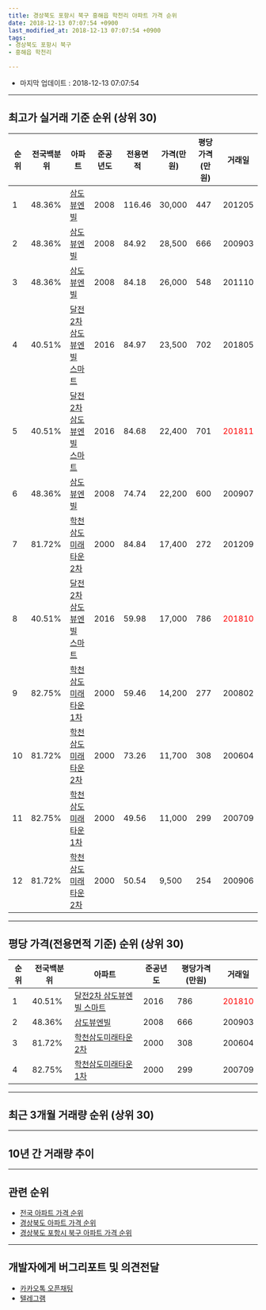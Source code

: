 ```yaml
---
title: 경상북도 포항시 북구 흥해읍 학천리 아파트 가격 순위
date: 2018-12-13 07:07:54 +0900
last_modified_at: 2018-12-13 07:07:54 +0900
tags:
- 경상북도 포항시 북구
- 흥해읍 학천리

---
```


* 마지막 업데이트 : 2018-12-13 07:07:54

---

## 최고가 실거래 기준 순위 (상위 30)


|순위|전국백분위|아파트|준공년도|전용면적|가격(만원)|평당가격(만원)|거래일|
|---|---|---|---|---|---|---|---|
|1|48.36%|[삼도뷰엔빌](https://search.naver.com/search.naver?query=%EA%B2%BD%EC%83%81%EB%B6%81%EB%8F%84+%ED%8F%AC%ED%95%AD%EC%8B%9C+%EB%B6%81%EA%B5%AC+%ED%9D%A5%ED%95%B4%EC%9D%8D+%ED%95%99%EC%B2%9C%EB%A6%AC+%EC%82%BC%EB%8F%84%EB%B7%B0%EC%97%94%EB%B9%8C)|2008|116.46|30,000|447|201205|
|2|48.36%|[삼도뷰엔빌](https://search.naver.com/search.naver?query=%EA%B2%BD%EC%83%81%EB%B6%81%EB%8F%84+%ED%8F%AC%ED%95%AD%EC%8B%9C+%EB%B6%81%EA%B5%AC+%ED%9D%A5%ED%95%B4%EC%9D%8D+%ED%95%99%EC%B2%9C%EB%A6%AC+%EC%82%BC%EB%8F%84%EB%B7%B0%EC%97%94%EB%B9%8C)|2008|84.92|28,500|666|200903|
|3|48.36%|[삼도뷰엔빌](https://search.naver.com/search.naver?query=%EA%B2%BD%EC%83%81%EB%B6%81%EB%8F%84+%ED%8F%AC%ED%95%AD%EC%8B%9C+%EB%B6%81%EA%B5%AC+%ED%9D%A5%ED%95%B4%EC%9D%8D+%ED%95%99%EC%B2%9C%EB%A6%AC+%EC%82%BC%EB%8F%84%EB%B7%B0%EC%97%94%EB%B9%8C)|2008|84.18|26,000|548|201110|
|4|40.51%|[달전2차 삼도뷰엔빌 스마트](https://search.naver.com/search.naver?query=%EA%B2%BD%EC%83%81%EB%B6%81%EB%8F%84+%ED%8F%AC%ED%95%AD%EC%8B%9C+%EB%B6%81%EA%B5%AC+%ED%9D%A5%ED%95%B4%EC%9D%8D+%ED%95%99%EC%B2%9C%EB%A6%AC+%EB%8B%AC%EC%A0%842%EC%B0%A8+%EC%82%BC%EB%8F%84%EB%B7%B0%EC%97%94%EB%B9%8C+%EC%8A%A4%EB%A7%88%ED%8A%B8)|2016|84.97|23,500|702|201805|
|5|40.51%|[달전2차 삼도뷰엔빌 스마트](https://search.naver.com/search.naver?query=%EA%B2%BD%EC%83%81%EB%B6%81%EB%8F%84+%ED%8F%AC%ED%95%AD%EC%8B%9C+%EB%B6%81%EA%B5%AC+%ED%9D%A5%ED%95%B4%EC%9D%8D+%ED%95%99%EC%B2%9C%EB%A6%AC+%EB%8B%AC%EC%A0%842%EC%B0%A8+%EC%82%BC%EB%8F%84%EB%B7%B0%EC%97%94%EB%B9%8C+%EC%8A%A4%EB%A7%88%ED%8A%B8)|2016|84.68|22,400|701|<span style="color:red">201811</span>|
|6|48.36%|[삼도뷰엔빌](https://search.naver.com/search.naver?query=%EA%B2%BD%EC%83%81%EB%B6%81%EB%8F%84+%ED%8F%AC%ED%95%AD%EC%8B%9C+%EB%B6%81%EA%B5%AC+%ED%9D%A5%ED%95%B4%EC%9D%8D+%ED%95%99%EC%B2%9C%EB%A6%AC+%EC%82%BC%EB%8F%84%EB%B7%B0%EC%97%94%EB%B9%8C)|2008|74.74|22,200|600|200907|
|7|81.72%|[학천삼도미래타운2차](https://search.naver.com/search.naver?query=%EA%B2%BD%EC%83%81%EB%B6%81%EB%8F%84+%ED%8F%AC%ED%95%AD%EC%8B%9C+%EB%B6%81%EA%B5%AC+%ED%9D%A5%ED%95%B4%EC%9D%8D+%ED%95%99%EC%B2%9C%EB%A6%AC+%ED%95%99%EC%B2%9C%EC%82%BC%EB%8F%84%EB%AF%B8%EB%9E%98%ED%83%80%EC%9A%B42%EC%B0%A8)|2000|84.84|17,400|272|201209|
|8|40.51%|[달전2차 삼도뷰엔빌 스마트](https://search.naver.com/search.naver?query=%EA%B2%BD%EC%83%81%EB%B6%81%EB%8F%84+%ED%8F%AC%ED%95%AD%EC%8B%9C+%EB%B6%81%EA%B5%AC+%ED%9D%A5%ED%95%B4%EC%9D%8D+%ED%95%99%EC%B2%9C%EB%A6%AC+%EB%8B%AC%EC%A0%842%EC%B0%A8+%EC%82%BC%EB%8F%84%EB%B7%B0%EC%97%94%EB%B9%8C+%EC%8A%A4%EB%A7%88%ED%8A%B8)|2016|59.98|17,000|786|<span style="color:red">201810</span>|
|9|82.75%|[학천삼도미래타운1차](https://search.naver.com/search.naver?query=%EA%B2%BD%EC%83%81%EB%B6%81%EB%8F%84+%ED%8F%AC%ED%95%AD%EC%8B%9C+%EB%B6%81%EA%B5%AC+%ED%9D%A5%ED%95%B4%EC%9D%8D+%ED%95%99%EC%B2%9C%EB%A6%AC+%ED%95%99%EC%B2%9C%EC%82%BC%EB%8F%84%EB%AF%B8%EB%9E%98%ED%83%80%EC%9A%B41%EC%B0%A8)|2000|59.46|14,200|277|200802|
|10|81.72%|[학천삼도미래타운2차](https://search.naver.com/search.naver?query=%EA%B2%BD%EC%83%81%EB%B6%81%EB%8F%84+%ED%8F%AC%ED%95%AD%EC%8B%9C+%EB%B6%81%EA%B5%AC+%ED%9D%A5%ED%95%B4%EC%9D%8D+%ED%95%99%EC%B2%9C%EB%A6%AC+%ED%95%99%EC%B2%9C%EC%82%BC%EB%8F%84%EB%AF%B8%EB%9E%98%ED%83%80%EC%9A%B42%EC%B0%A8)|2000|73.26|11,700|308|200604|
|11|82.75%|[학천삼도미래타운1차](https://search.naver.com/search.naver?query=%EA%B2%BD%EC%83%81%EB%B6%81%EB%8F%84+%ED%8F%AC%ED%95%AD%EC%8B%9C+%EB%B6%81%EA%B5%AC+%ED%9D%A5%ED%95%B4%EC%9D%8D+%ED%95%99%EC%B2%9C%EB%A6%AC+%ED%95%99%EC%B2%9C%EC%82%BC%EB%8F%84%EB%AF%B8%EB%9E%98%ED%83%80%EC%9A%B41%EC%B0%A8)|2000|49.56|11,000|299|200709|
|12|81.72%|[학천삼도미래타운2차](https://search.naver.com/search.naver?query=%EA%B2%BD%EC%83%81%EB%B6%81%EB%8F%84+%ED%8F%AC%ED%95%AD%EC%8B%9C+%EB%B6%81%EA%B5%AC+%ED%9D%A5%ED%95%B4%EC%9D%8D+%ED%95%99%EC%B2%9C%EB%A6%AC+%ED%95%99%EC%B2%9C%EC%82%BC%EB%8F%84%EB%AF%B8%EB%9E%98%ED%83%80%EC%9A%B42%EC%B0%A8)|2000|50.54|9,500|254|200906|


---

## 평당 가격(전용면적 기준) 순위 (상위 30)


|순위|전국백분위|아파트|준공년도|평당가격(만원)|거래일|
|---|---|---|---|---|---|
|1|40.51%|[달전2차 삼도뷰엔빌 스마트](https://search.naver.com/search.naver?query=%EA%B2%BD%EC%83%81%EB%B6%81%EB%8F%84+%ED%8F%AC%ED%95%AD%EC%8B%9C+%EB%B6%81%EA%B5%AC+%ED%9D%A5%ED%95%B4%EC%9D%8D+%ED%95%99%EC%B2%9C%EB%A6%AC+%EB%8B%AC%EC%A0%842%EC%B0%A8+%EC%82%BC%EB%8F%84%EB%B7%B0%EC%97%94%EB%B9%8C+%EC%8A%A4%EB%A7%88%ED%8A%B8)|2016|786|<span style="color:red">201810</span>|
|2|48.36%|[삼도뷰엔빌](https://search.naver.com/search.naver?query=%EA%B2%BD%EC%83%81%EB%B6%81%EB%8F%84+%ED%8F%AC%ED%95%AD%EC%8B%9C+%EB%B6%81%EA%B5%AC+%ED%9D%A5%ED%95%B4%EC%9D%8D+%ED%95%99%EC%B2%9C%EB%A6%AC+%EC%82%BC%EB%8F%84%EB%B7%B0%EC%97%94%EB%B9%8C)|2008|666|200903|
|3|81.72%|[학천삼도미래타운2차](https://search.naver.com/search.naver?query=%EA%B2%BD%EC%83%81%EB%B6%81%EB%8F%84+%ED%8F%AC%ED%95%AD%EC%8B%9C+%EB%B6%81%EA%B5%AC+%ED%9D%A5%ED%95%B4%EC%9D%8D+%ED%95%99%EC%B2%9C%EB%A6%AC+%ED%95%99%EC%B2%9C%EC%82%BC%EB%8F%84%EB%AF%B8%EB%9E%98%ED%83%80%EC%9A%B42%EC%B0%A8)|2000|308|200604|
|4|82.75%|[학천삼도미래타운1차](https://search.naver.com/search.naver?query=%EA%B2%BD%EC%83%81%EB%B6%81%EB%8F%84+%ED%8F%AC%ED%95%AD%EC%8B%9C+%EB%B6%81%EA%B5%AC+%ED%9D%A5%ED%95%B4%EC%9D%8D+%ED%95%99%EC%B2%9C%EB%A6%AC+%ED%95%99%EC%B2%9C%EC%82%BC%EB%8F%84%EB%AF%B8%EB%9E%98%ED%83%80%EC%9A%B41%EC%B0%A8)|2000|299|200709|


---

## 최근 3개월 거래량 순위 (상위 30)


<div style="width:100%;">
    <canvas id="deal_count_ranking" height="250"></canvas>
</div>


<script>
new Chart(document.getElementById("deal_count_ranking"), {
    type: 'horizontalBar',
    data: {
        labels: ['학천삼도미래타운1차', '달전2차 삼도뷰엔빌 스마트', '학천삼도미래타운2차', '삼도뷰엔빌'],
        datasets: [{
            label: '실거래 수',
            data: [6, 4, 1, 1],
            borderColor: "rgba(255, 0, 128, 1)",
            backgroundColor: "rgba(255, 0, 128, 0.5)",
            fill: false,
        }]
    },
    options: {
        responsive: true,
        title: {
            display: true,
            text: '최근 3개월 거래량 순위'
        },
        tooltips: {
            mode: 'index',
            intersect: false,
            callbacks: {
                title: function(tooltipItems, data) {
                    return "실거래 수:";
                },
                label: function(tooltipItem, data) {
                    return data.labels[tooltipItem.index] + ": " + tooltipItem.xLabel;
                }
            }
        },
        hover: {
            mode: 'nearest',
            intersect: true
        },
        scales: {
            xAxes: [{
                display: true,
                scaleLabel: {
                    display: true,
                    labelString: '실거래 수'
                },
                ticks: {
                    suggestedMin: 0,
                }
            }],
            yAxes: [{
                display: true,
                ticks: {
                    autoSkip: false,
                    callback: function(value, index, values) {
                        if (value.length > 15)
                            return value.substr(0, 13) + "...";
                        else
                            return value;
                    }
                },
                scaleLabel: {
                    display: false,
                }
            }]
        }
    }
});

</script>


---

## 10년 간 거래량 추이


<div style="width:100%;">
    <canvas id="deal_progress" height="250"></canvas>
</div>

<script>
new Chart(document.getElementById("deal_progress"), {
    type: 'line',
    data: {
        labels: ['200812','200901','200902','200903','200904','200905','200906','200907','200908','200909','200910','200911','200912','201001','201002','201003','201004','201005','201006','201007','201008','201009','201010','201011','201012','201101','201102','201103','201104','201105','201106','201107','201108','201109','201110','201111','201112','201201','201202','201203','201204','201205','201206','201207','201208','201209','201210','201211','201212','201301','201302','201303','201304','201305','201306','201307','201308','201309','201310','201311','201312','201401','201402','201403','201404','201405','201406','201407','201408','201409','201410','201411','201412','201501','201502','201503','201504','201505','201506','201507','201508','201509','201510','201511','201512','201601','201602','201603','201604','201605','201606','201607','201608','201609','201610','201611','201612','201701','201702','201703','201704','201705','201706','201707','201708','201709','201710','201711','201712','201801','201802','201803','201804','201805','201806','201807','201808','201809','201810','201811','201812'],
        datasets: [{
            label: '실거래 수',
            pointRadius: 1,
            data: [7, 1, 10, 6, 5, 10, 9, 6, 13, 15, 15, 12, 15, 17, 14, 14, 9, 6, 10, 6, 10, 18, 10, 14, 8, 8, 15, 15, 20, 19, 25, 20, 18, 16, 32, 23, 21, 15, 23, 24, 16, 25, 12, 16, 11, 18, 12, 16, 14, 14, 16, 23, 23, 18, 16, 10, 19, 12, 15, 12, 12, 12, 14, 10, 10, 14, 12, 8, 9, 19, 22, 11, 13, 14, 8, 12, 17, 3, 11, 7, 5, 11, 11, 2, 3, 3, 2, 3, 9, 3, 7, 7, 10, 11, 7, 5, 6, 4, 9, 6, 2, 7, 14, 6, 5, 7, 5, 8, 6, 7, 8, 4, 4, 4, 18, 12, 8, 4, 8, 3, 1],
            borderColor: "rgba(255, 201, 14, 1)",
            backgroundColor: "rgba(255, 201, 14, 0.5)",
            fill: true,
        }]
    },
    options: {
        responsive: true,
        title: {
            display: true,
            text: '10년간 거래량 추이'
        },
        tooltips: {
            mode: 'index',
            intersect: false,
        },
        hover: {
            mode: 'nearest',
            intersect: true
        },
        scales: {
            xAxes: [{
                display: true,
                scaleLabel: {
                    display: true,
                    labelString: '년/월'
                }
            }],
            yAxes: [{
                display: true,
                ticks: {
                    suggestedMin: 0,
                },
                scaleLabel: {
                    display: true,
                    labelString: '실거래 수'
                }
            }]
        }
    }
});

</script>


---

## 관련 순위

- [전국 아파트 가격 순위](https://inasie.github.io/apt-ranking/전국)
- [경상북도 아파트 가격 순위](https://inasie.github.io/apt-ranking/경상북도)
- [경상북도 포항시 북구 아파트 가격 순위](https://inasie.github.io/apt-ranking/경상북도-포항시-북구)


---

## 개발자에게 버그리포트 및 의견전달

- [카카오톡 오픈채팅](https://open.kakao.com/o/gLJUAP4)
- [텔레그램](https://t.me/inasie)

